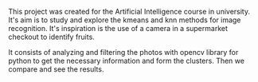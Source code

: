 This project was created for the Artificial Intelligence course in university. It's aim is to study and explore the kmeans and knn methods for image recognition.
It's inspiration is the use of a camera in a supermarket checkout to identify fruits.

It consists of analyzing and filtering the photos with opencv library for python to get the necessary information and form the clusters. Then we compare and see the results.
